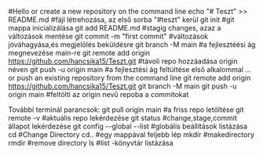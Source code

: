 #Hello
or create a new repository on the command line
echo "# Teszt" >> README.md #fájl létrehozása, az első sorba "#teszt" kerül
git init #git mappa inicializálása
git add README.md #stagig changes, azaz a változások mentése
git commit -m "first commit" #változások jóváhagyása,és megjelölés beküldésre
git branch -M main #a fejlesztéési ág megnevezése main-re
git remote add origin https://github.com/hancsika15/Teszt.git #távoli repo hozzáadása origin néven
git push -u origin main #a fejlesztési ág feltültése első alkalommal
…or push an existing repository from the command line
git remote add origin https://github.com/hancsika15/Teszt.git
git branch -M main
git push -u origin main #feltölti az origin nevű repoba a commitokat


További terminál parancsok:
git pull origin main #a friss repo letöltése
git remote -v #aktuális repo lekérdezése
git status #change,stage,commit állapot lekérdezése
git config --global --list #globális beállítások listázása
cd <directory name> #Change Directory
cd.. #egy mappával feljebb lép
mkdir<directory name> #makedirectory
rmdir<directory name> #remove directory
ls #list -könyvtár listázása